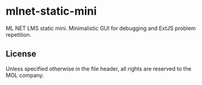 # mlnet-static-mini
ML NET LMS static mini. Minimalistic GUI for debugging and ExtJS problem repetition.

## License

Unless specified otherwise in the file header, all rights are reserved to the MOL company.
